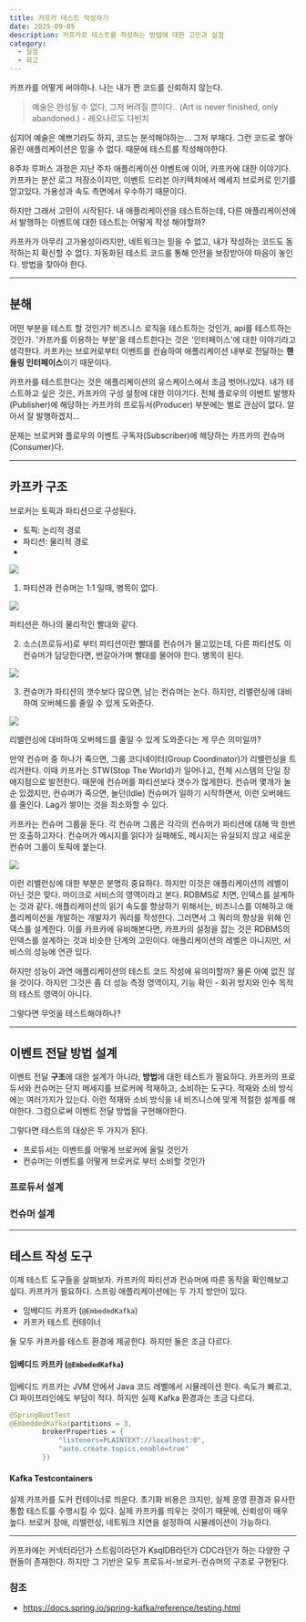 ```yaml
---
title: 카프카 테스트 작성하기
date: 2025-09-05
description: 카프카로 테스트를 작성하는 방법에 대한 고민과 실험
category:
  - 실험
  - 회고
---
```

카프카를 어떻게 써야하나. 나는 내가 짠 코드를 신뢰하지 않는다. 

> 예술은 완성될 수 없다, 그저 버려질 뿐이다.. (Art is never finished, only abandoned.) - 레오나르도 다빈치

심지어 예술은 예쁘기라도 하지, 코드는 분석해야하는... 그저 부채다. 그런 코드로 쌓아올린 애플리케이션은 믿을 수 없다. 때문에 테스트를 작성해야한다.

8주차 루퍼스 과정은 지난 주차 애플리케이션 이벤트에 이어, 카프카에 대한 이야기다. 카프카는 분산 로그 저장소이지만, 이벤트 드리븐 아키텍처에서 메세지 브로커로 인기를 얻고있다. 가용성과 속도 측면에서 우수하기 때문이다.

하지만 그래서 고민이 시작된다. 내 애플리케이션을 테스트하는데, 다른 애플리케이션에서 발행하는 이벤트에 대한 테스트는 어떻게 작성 해야할까?

카프카가 아무리 고가용성이라지만, 네트워크는 믿을 수 없고, 내가 작성하는 코드도 동작하는지 확신할 수 없다. 자동화된 테스트 코드를 통해 안전을 보장받아야 마음이 놓인다. 방법을 찾아야 한다.

---

## 분해

어떤 부분을 테스트 할 것인가? 비즈니스 로직을 테스트하는 것인가, api를 테스트하는 것인가.
'카프카를 이용하는 부분'을 테스트한다는 것은 '인터페이스'에 대한 이야기라고 생각한다. 카프카는 브로커로부터 이벤트를 컨슘하여 애플리케이션 내부로 전달하는 **핸들링 인터페이스**이기 때문이다.

카프카를 테스트한다는 것은 애플리케이션의 유스케이스에서 조금 벗어나있다. 내가 테스트하고 싶은 것은, 카프카의 구성 설정에 대한 이야기다. 전체 플로우의 이벤트 발행자(Publisher)에 해당하는 카프카의 프로듀서(Producer) 부분에는 별로 관심이 없다. 알아서 잘 발행하겠지...

문제는 브로커와 플로우의 이벤트 구독자(Subscriber)에 해당하는 카프카의 컨슈머(Consumer)다.

---

## 카프카 구조

브로커는 토픽과 파티션으로 구성된다.

- 토픽: 논리적 경로
- 파티션: 물리적 경로
- 
![](img/Pasted%20image%2020250907024513.png)

1. 파티션과 컨슈머는 1:1 일때, 병목이 없다. 

![](img/one_one.png)

파티션은 하나의 물리적인 빨대와 같다. 

2. 소스(프로듀서)로 부터 파티션이란 빨대를 컨슈머가 물고있는데, 다른 파티션도 이 컨슈머가 담당한다면, 번갈아가며 빨대를 물어야 한다. 병목이 된다.

![](img/less_consumer.png)

3. 컨슈머가 파티션의 갯수보다 많으면, 남는 컨슈머는 논다. 하지만, 리밸런싱에 대비하여 오버헤드를 줄일 수 있게 도와준다.

![](img/above_consumer.png)

리밸런싱에 대비하여 오버헤드를 줄일 수 있게 도와준다는 게 무슨 의미일까? 

만약 컨슈머 중 하나가 죽으면, 그룹 코디네이터(Group Coordinator)가 리밸런싱을 트리거한다. 이때 카프카는 STW(Stop The World)가 일어나고, 전체 시스템의 단일 장애지점으로 발전한다. 때문에 컨슈머를 파티션보다 갯수가 많게한다. 컨슈머 몇개가 놀 순 있겠지만, 컨슈머가 죽으면, 놀던(Idle) 컨슈머가 일하기 시작하면서, 이런 오버헤드를 줄인다. Lag가 쌓이는 것을 최소화할 수 있다.

카프카는 컨슈머 그룹을 둔다. 각 컨슈머 그룹은 각각의 컨슈머가 파티션에 대해 딱 한번만 호출하고자다. 컨슈머가 메시지를 읽다가 실패해도, 메시지는 유실되지 않고 새로운 컨슈머 그룹이 토픽에 붙는다.

![](img/partition_consumer.png)

이런 리밸런싱에 대한 부분은 분명히 중요하다. 하지만 이것은 애플리케이션의 레벨이 아닌 것은 맞다. 마이크로 서비스의 영역이라고 본다. RDBMS로 치면, 인덱스를 설계하는 것과 같다. 애플리케이션의 읽기 속도를 향상하기 위해서는, 비즈니스를 이해하고 애플리케이션을 개발하는 개발자가 쿼리를 작성한다. 그러면서 그 쿼리의 향상을 위해 인덱스를 설계한다. 이를 카프카에 유비해본다면, 카프카의 설정을 잡는 것은 RDBMS의 인덱스를 설계하는 것과 비슷한 단계의 고민이다. 애플리케이션의 레벨은 아니지만, 서비스의 성능에 연관 있다.

하지만 성능이 과연 애플리케이션의 테스트 코드 작성에 유의미할까? 물론 아예 없진 않을 것이다. 하지만 그것은 좀 더 성능 측정 영역이지, 기능 확인 - 회귀 방지와 인수 목적의 테스트 영역이 아니다.

그렇다면 무엇을 테스트해야하나?

---

## 이벤트 전달 방법 설계

이벤트 전달 **구조**에 대한 설계가 아니라, **방법**에 대한 테스트가 필요하다. 카프카의 프로듀서와 컨슈머는 단지 메세지를 브로커에 적재하고, 소비하는 도구다. 적재와 소비 방식에는 여러가지가 있는다. 이런 적재와 소비 방식을 내 비즈니스에 맞게 적절한 설계를 해야한다. 그럼으로써 이벤트 전달 방법을 구현해야한다.

그렇다면 테스트의 대상은 두 가지가 된다.

- 프로듀서는 이벤트를 어떻게 브로커에 올릴 것인가
- 컨슈머는 이벤트를 어떻게 브로커로 부터 소비할 것인가

### 프로듀서 설계



### 컨슈머 설계



---

## 테스트 작성 도구

이제 테스트 도구들을 살펴보자. 카프카의 파티션과 컨슈머에 따른 동작을 확인해보고 싶다. 카프카가 필요하다. 스프링 애플리케이션에는 두 가지 방안이 있다.

- 임베디드 카프카 (`@EmbededKafka`)
- 카프카 테스트 컨테이너

둘 모두 카프카를 테스트 환경에 제공한다. 하지만 둘은 조금 다르다.

#### 임베디드 카프카 (`@EmbededKafka`)

임베디드 카프카는 JVM 안에서 Java 코드 레벨에서 시뮬레이션 한다. 속도가 빠르고, CI 파이프라인에도 부담이 적다. 하지만 실제 Kafka 환경과는 조금 다르다.

```java
@SpringBootTest
@EmbeddedKafka(partitions = 3,
        brokerProperties = {
            "listeners=PLAINTEXT://localhost:0",
            "auto.create.topics.enable=true"
        })
```

#### Kafka Testcontainers

실제 카프카를 도커 컨테이너로 띄운다. 초기화 비용은 크지만, 실제 운영 환경과 유사한 통합 테스트를 수행시킬 수 있다. 실제 카프카를 띄우는 것이기 때문에, 신뢰성이 매우 높다. 브로커 장애, 리밸런싱, 네트워크 지연을 설정하여 시뮬레이션이 가능하다.

---

카프카에는 커넥터라던가 스트림이라던가 KsqlDB라던가 CDC라던가 하는 다양한 구현들이 존재한다. 하지만 그 기반은 모두 프로듀서-브로커-컨슈머의 구조로 구현된다.

### 참조

- https://docs.spring.io/spring-kafka/reference/testing.html
